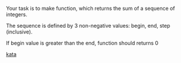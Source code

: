 Your task is to make function, which returns the sum of a sequence of integers.

The sequence is defined by 3 non-negative values: begin, end, step (inclusive).

If begin value is greater than the end, function should returns 0

[kata](https://www.codewars.com/kata/586f6741c66d18c22800010a/train/javascript)
